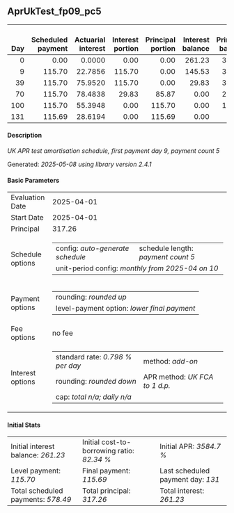 <h2>AprUkTest_fp09_pc5</h2>
<table>
    <thead style="vertical-align: bottom;">
        <th style="text-align: right;">Day</th>
        <th style="text-align: right;">Scheduled payment</th>
        <th style="text-align: right;">Actuarial interest</th>
        <th style="text-align: right;">Interest portion</th>
        <th style="text-align: right;">Principal portion</th>
        <th style="text-align: right;">Interest balance</th>
        <th style="text-align: right;">Principal balance</th>
        <th style="text-align: right;">Total actuarial interest</th>
        <th style="text-align: right;">Total interest</th>
        <th style="text-align: right;">Total principal</th>
    </thead>
    <tr style="text-align: right;">
        <td class="ci00">0</td>
        <td class="ci01" style="white-space: nowrap;">0.00</td>
        <td class="ci02">0.0000</td>
        <td class="ci03">0.00</td>
        <td class="ci04">0.00</td>
        <td class="ci05">261.23</td>
        <td class="ci06">317.26</td>
        <td class="ci07">0.0000</td>
        <td class="ci08">0.00</td>
        <td class="ci09">0.00</td>
    </tr>
    <tr style="text-align: right;">
        <td class="ci00">9</td>
        <td class="ci01" style="white-space: nowrap;">115.70</td>
        <td class="ci02">22.7856</td>
        <td class="ci03">115.70</td>
        <td class="ci04">0.00</td>
        <td class="ci05">145.53</td>
        <td class="ci06">317.26</td>
        <td class="ci07">22.7856</td>
        <td class="ci08">115.70</td>
        <td class="ci09">0.00</td>
    </tr>
    <tr style="text-align: right;">
        <td class="ci00">39</td>
        <td class="ci01" style="white-space: nowrap;">115.70</td>
        <td class="ci02">75.9520</td>
        <td class="ci03">115.70</td>
        <td class="ci04">0.00</td>
        <td class="ci05">29.83</td>
        <td class="ci06">317.26</td>
        <td class="ci07">98.7377</td>
        <td class="ci08">231.40</td>
        <td class="ci09">0.00</td>
    </tr>
    <tr style="text-align: right;">
        <td class="ci00">70</td>
        <td class="ci01" style="white-space: nowrap;">115.70</td>
        <td class="ci02">78.4838</td>
        <td class="ci03">29.83</td>
        <td class="ci04">85.87</td>
        <td class="ci05">0.00</td>
        <td class="ci06">231.39</td>
        <td class="ci07">177.2214</td>
        <td class="ci08">261.23</td>
        <td class="ci09">85.87</td>
    </tr>
    <tr style="text-align: right;">
        <td class="ci00">100</td>
        <td class="ci01" style="white-space: nowrap;">115.70</td>
        <td class="ci02">55.3948</td>
        <td class="ci03">0.00</td>
        <td class="ci04">115.70</td>
        <td class="ci05">0.00</td>
        <td class="ci06">115.69</td>
        <td class="ci07">232.6162</td>
        <td class="ci08">261.23</td>
        <td class="ci09">201.57</td>
    </tr>
    <tr style="text-align: right;">
        <td class="ci00">131</td>
        <td class="ci01" style="white-space: nowrap;">115.69</td>
        <td class="ci02">28.6194</td>
        <td class="ci03">0.00</td>
        <td class="ci04">115.69</td>
        <td class="ci05">0.00</td>
        <td class="ci06">0.00</td>
        <td class="ci07">261.2356</td>
        <td class="ci08">261.23</td>
        <td class="ci09">317.26</td>
    </tr>
</table>
<h4>Description</h4>
<p><i>UK APR test amortisation schedule, first payment day 9, payment count 5</i></p>
<p>Generated: <i>2025-05-08 using library version 2.4.1</i></p>
<h4>Basic Parameters</h4>
<table>
    <tr>
        <td>Evaluation Date</td>
        <td>2025-04-01</td>
    </tr>
    <tr>
        <td>Start Date</td>
        <td>2025-04-01</td>
    </tr>
    <tr>
        <td>Principal</td>
        <td>317.26</td>
    </tr>
    <tr>
        <td>Schedule options</td>
        <td>
            <table>
                <tr>
                    <td>config: <i>auto-generate schedule</i></td>
                    <td>schedule length: <i><i>payment count</i> 5</i></td>
                </tr>
                <tr>
                    <td colspan="2" style="white-space: nowrap;">unit-period config: <i>monthly from 2025-04 on 10</i></td>
                </tr>
            </table>
        </td>
    </tr>
    <tr>
        <td>Payment options</td>
        <td>
            <table>
                <tr>
                    <td>rounding: <i>rounded up</i></td>
                </tr>
                <tr>
                    <td>level-payment option: <i>lower&nbsp;final&nbsp;payment</i></td>
                </tr>
            </table>
        </td>
    </tr>
    <tr>
        <td>Fee options</td>
        <td>no fee
        </td>
    </tr>
    <tr>
        <td>Interest options</td>
        <td>
            <table>
                <tr>
                    <td>standard rate: <i>0.798 % per day</i></td>
                    <td>method: <i>add-on</i></td>
                </tr>
                <tr>
                    <td>rounding: <i>rounded down</i></td>
                    <td>APR method: <i>UK FCA to 1 d.p.</i></td>
                </tr>
                <tr>
                    <td colspan="2">cap: <i>total <i>n/a</i>; daily <i>n/a</i></td>
                </tr>
            </table>
        </td>
    </tr>
</table>
<h4>Initial Stats</h4>
<table>
    <tr>
        <td>Initial interest balance: <i>261.23</i></td>
        <td>Initial cost-to-borrowing ratio: <i>82.34 %</i></td>
        <td>Initial APR: <i>3584.7 %</i></td>
    </tr>
    <tr>
        <td>Level payment: <i>115.70</i></td>
        <td>Final payment: <i>115.69</i></td>
        <td>Last scheduled payment day: <i>131</i></td>
    </tr>
    <tr>
        <td>Total scheduled payments: <i>578.49</i></td>
        <td>Total principal: <i>317.26</i></td>
        <td>Total interest: <i>261.23</i></td>
    </tr>
</table>